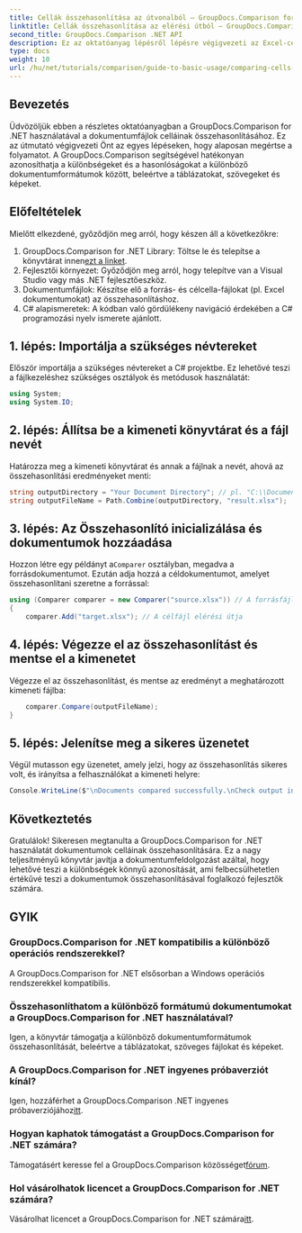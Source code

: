 ```yaml
---
title: Cellák összehasonlítása az útvonalból – GroupDocs.Comparison for .NET
linktitle: Cellák összehasonlítása az elérési útból – GroupDocs.Comparison for .NET
second_title: GroupDocs.Comparison .NET API
description: Ez az oktatóanyag lépésről lépésre végigvezeti az Excel-cellatartalom összehasonlításának folyamatán, lehetővé téve a fejlesztőknek, hogy hatékonyan azonosítsák a dokumentumok közötti különbségeket és hasonlóságokat.
type: docs
weight: 10
url: /hu/net/tutorials/comparison/guide-to-basic-usage/comparing-cells-from-path/
---
```

## Bevezetés

Üdvözöljük ebben a részletes oktatóanyagban a GroupDocs.Comparison for .NET használatával a dokumentumfájlok celláinak összehasonlításához. Ez az útmutató végigvezeti Önt az egyes lépéseken, hogy alaposan megértse a folyamatot. A GroupDocs.Comparison segítségével hatékonyan azonosíthatja a különbségeket és a hasonlóságokat a különböző dokumentumformátumok között, beleértve a táblázatokat, szövegeket és képeket.

## Előfeltételek

Mielőtt elkezdené, győződjön meg arról, hogy készen áll a következőkre:

1.  GroupDocs.Comparison for .NET Library: Töltse le és telepítse a könyvtárat innen[ezt a linket](https://releases.groupdocs.com/comparison/net/).
2. Fejlesztői környezet: Győződjön meg arról, hogy telepítve van a Visual Studio vagy más .NET fejlesztőeszköz.
3. Dokumentumfájlok: Készítse elő a forrás- és célcella-fájlokat (pl. Excel dokumentumokat) az összehasonlításhoz.
4. C# alapismeretek: A kódban való gördülékeny navigáció érdekében a C# programozási nyelv ismerete ajánlott.

## 1. lépés: Importálja a szükséges névtereket

Először importálja a szükséges névtereket a C# projektbe. Ez lehetővé teszi a fájlkezeléshez szükséges osztályok és metódusok használatát:

```csharp
using System;
using System.IO;
```

## 2. lépés: Állítsa be a kimeneti könyvtárat és a fájl nevét

Határozza meg a kimeneti könyvtárat és annak a fájlnak a nevét, ahová az összehasonlítási eredményeket menti:

```csharp
string outputDirectory = "Your Document Directory"; // pl. "C:\\Documents"
string outputFileName = Path.Combine(outputDirectory, "result.xlsx");
```

## 3. lépés: Az Összehasonlító inicializálása és dokumentumok hozzáadása

 Hozzon létre egy példányt a`Comparer` osztályban, megadva a forrásdokumentumot. Ezután adja hozzá a céldokumentumot, amelyet összehasonlítani szeretne a forrással:

```csharp
using (Comparer comparer = new Comparer("source.xlsx")) // A forrásfájl elérési útja
{
    comparer.Add("target.xlsx"); // A célfájl elérési útja
```

## 4. lépés: Végezze el az összehasonlítást és mentse el a kimenetet

Végezze el az összehasonlítást, és mentse az eredményt a meghatározott kimeneti fájlba:

```csharp
    comparer.Compare(outputFileName);
}
```

## 5. lépés: Jelenítse meg a sikeres üzenetet

Végül mutasson egy üzenetet, amely jelzi, hogy az összehasonlítás sikeres volt, és irányítsa a felhasználókat a kimeneti helyre:

```csharp
Console.WriteLine($"\nDocuments compared successfully.\nCheck output in {outputDirectory}.");
```

## Következtetés

Gratulálok! Sikeresen megtanulta a GroupDocs.Comparison for .NET használatát dokumentumok celláinak összehasonlítására. Ez a nagy teljesítményű könyvtár javítja a dokumentumfeldolgozást azáltal, hogy lehetővé teszi a különbségek könnyű azonosítását, ami felbecsülhetetlen értékűvé teszi a dokumentumok összehasonlításával foglalkozó fejlesztők számára.

## GYIK

### GroupDocs.Comparison for .NET kompatibilis a különböző operációs rendszerekkel?

A GroupDocs.Comparison for .NET elsősorban a Windows operációs rendszerekkel kompatibilis.

### Összehasonlíthatom a különböző formátumú dokumentumokat a GroupDocs.Comparison for .NET használatával?

Igen, a könyvtár támogatja a különböző dokumentumformátumok összehasonlítását, beleértve a táblázatokat, szöveges fájlokat és képeket.

### A GroupDocs.Comparison for .NET ingyenes próbaverziót kínál?

 Igen, hozzáférhet a GroupDocs.Comparison .NET ingyenes próbaverziójához[itt](https://releases.groupdocs.com/).

### Hogyan kaphatok támogatást a GroupDocs.Comparison for .NET számára?

 Támogatásért keresse fel a GroupDocs.Comparison közösséget[fórum](https://forum.groupdocs.com/c/comparison/12).

### Hol vásárolhatok licencet a GroupDocs.Comparison for .NET számára?

 Vásárolhat licencet a GroupDocs.Comparison for .NET számára[itt](https://purchase.groupdocs.com/buy).